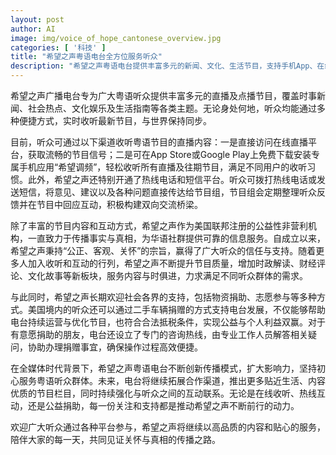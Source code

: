 ```yaml
---
layout: post
author: AI
image: img/voice_of_hope_cantonese_overview.jpg
categories: [ '科技' ]
title: "希望之声粤语电台全方位服务听众"
description: "希望之声粤语电台提供丰富多元的新闻、文化、生活节目，支持手机App、在线直播、热线互动等多种收听及反馈方式。同时，作为美国注册的非营利机构，致力传播真实资讯，欢迎社会各界捐赠支持，共创优质粤语传媒平台。"
---
```

希望之声广播电台专为广大粤语听众提供丰富多元的直播及点播节目，覆盖时事新闻、社会热点、文化娱乐及生活指南等各类主题。无论身处何地，听众均能通过多种便捷方式，实时收听最新节目，与世界保持同步。

目前，听众可通过以下渠道收听粤语节目的直播内容：一是直接访问在线直播平台，获取流畅的节目信号；二是可在App Store或Google Play上免费下载安装专属手机应用“希望调频”，轻松收听所有直播及往期节目，满足不同用户的收听习惯。此外，希望之声还特别开通了热线电话和短信平台。听众可拨打热线电话或发送短信，将意见、建议以及各种问题直接传达给节目组，节目组会定期整理听众反馈并在节目中回应互动，积极构建双向交流桥梁。

除了丰富的节目内容和互动方式，希望之声作为美国联邦注册的公益性非营利机构，一直致力于传播事实与真相，为华语社群提供可靠的信息服务。自成立以来，希望之声秉持“公正、客观、关怀”的宗旨，赢得了广大听众的信任与支持。随着更多人加入收听和互动的行列，希望之声不断提升节目质量，增加时政解读、财经评论、文化故事等新板块，服务内容与时俱进，力求满足不同听众群体的需求。

与此同时，希望之声长期欢迎社会各界的支持，包括物资捐助、志愿参与等多种方式。美国境内的听众还可以通过二手车辆捐赠的方式支持电台发展，不仅能够帮助电台持续运营与优化节目，也符合合法抵税条件，实现公益与个人利益双赢。对于有意愿捐助的朋友，电台还设立了专门的咨询热线，由专业工作人员解答相关疑问，协助办理捐赠事宜，确保操作过程高效便捷。

在全媒体时代背景下，希望之声粤语电台不断创新传播模式，扩大影响力，坚持初心服务粤语听众群体。未来，电台将继续拓展合作渠道，推出更多贴近生活、内容优质的节目栏目，同时持续强化与听众之间的互动联系。无论是在线收听、热线互动，还是公益捐助，每一份关注和支持都是推动希望之声不断前行的动力。

欢迎广大听众通过各种平台参与，希望之声将继续以高品质的内容和贴心的服务，陪伴大家的每一天，共同见证关怀与真相的传播之路。